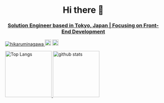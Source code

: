 
<h1 align="center">Hi there 👋</h1>

<h3 align="center"> 
  <a href="https://www.linkedin.com/in/hikaru-minagawa/">
    Solution Engineer based in Tokyo, Japan | Focusing on Front-End Development
  </a>
</h3>

<p align="left"> 
  <div>
    <a href="https://github.com/hikaruminagawa">
      <img src="https://komarev.com/ghpvc/?username=hikaruminagawa" alt="hikaruminagawa" />
    </a>
    <img height="20" src="https://qiita-badge.apiapi.app/s/hikaru37111/contributions.svg" />
    <img height="20" src="https://qiita-badge.apiapi.app/s/hikaru37111/posts.svg" />
  </a>
  </div>
</p>

<p align="left"> 
  <a href="https://github.com/hikaruminagawa">
    <img alt="Top Langs" height="150px" src="https://github-readme-stats.vercel.app/api/top-langs/?username=hikaruminagawa&layout=compact&count_private=true&show_icons=true&show_icons=true&theme=onedark" />
  </a>
  <a href="https://github.com/hikaruminagawa">
    <img alt="github stats" height="150px" src="https://github-readme-stats.vercel.app/api?username=hikaruminagawa&count_private=true&show_icons=true&show_icons=true&theme=onedark" />
  </a>
</p>

<!--
**hikaruminagawa/hikaruminagawa** is a ✨ _special_ ✨ repository because its `README.md` (this file) appears on your GitHub profile.

Here are some ideas to get you started:

- 🔭 I’m currently working on ...
- 🌱 I’m currently learning ...
- 👯 I’m looking to collaborate on ...
- 🤔 I’m looking for help with ...
- 💬 Ask me about ...
- 📫 How to reach me: ...
- 😄 Pronouns: ...
- ⚡ Fun fact: ...
-->
